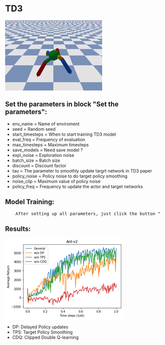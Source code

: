 # TD3

![](./ant.png)

## Set the parameters in block "Set the parameters":
* env_name = Name of enviroment
* seed = Random seed
* start_timesteps = When to start training TD3 model
* eval_freq = Frequency of evaluation
* max_timesteps = Maximum timesteps
* save_models = Need save model ?
* expl_noise = Exploration noise
* batch_size = Batch size
* discount = Discount factor 
* tau = The parameter to smoothly update targrt network in TD3 paper
* policy_noise = Policy noise to do target policy smoothing
* noise_clip = Maximum value of policy noise
* policy_freq = Frequency to update the actor and target networks

## Model Training:
<pre>
    After setting up all parameters, just click the button "Run All", then you can train TD3 model and evaluate it. You can find the model file in the folder "./pytorch_models" and reward records of evaluations in "./results/[enviroment name]".
</pre> 

## Results:
![](./exp.png)  
* DP: Delayed Policy updates
* TPS: Target Policy Smoothing
* CDQ: Clipped Double Q-learning